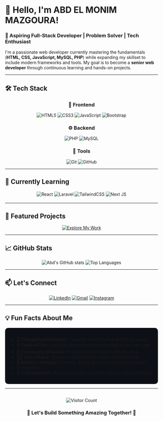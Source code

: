 # 👋 Hello, I'm ABD EL MONIM MAZGOURA! 

### 🌟 Aspiring Full-Stack Developer | Problem Solver | Tech Enthusiast

I'm a passionate web developer currently mastering the fundamentals (**HTML, CSS, JavaScript, MySQL, PHP**) while expanding my skillset to include modern frameworks and tools. My goal is to become a **senior web developer** through continuous learning and hands-on projects.

---

## 🛠️ Tech Stack

<div align="center">

### 🎨 Frontend
![HTML5](https://img.shields.io/badge/html5-%23E34F26.svg?style=for-the-badge&logo=html5&logoColor=white)
![CSS3](https://img.shields.io/badge/css3-%231572B6.svg?style=for-the-badge&logo=css3&logoColor=white)
![JavaScript](https://img.shields.io/badge/javascript-%23323330.svg?style=for-the-badge&logo=javascript&logoColor=%23F7DF1E)
![Bootstrap](https://img.shields.io/badge/bootstrap-%23563D7C.svg?style=for-the-badge&logo=bootstrap&logoColor=white)

### ⚙️ Backend
![PHP](https://img.shields.io/badge/php-%23777BB4.svg?style=for-the-badge&logo=php&logoColor=white)
![MySQL](https://img.shields.io/badge/mysql-%2300f.svg?style=for-the-badge&logo=mysql&logoColor=white)

### 🔧 Tools
![Git](https://img.shields.io/badge/git-%23F05033.svg?style=for-the-badge&logo=git&logoColor=white)
![GitHub](https://img.shields.io/badge/github-%23121011.svg?style=for-the-badge&logo=github&logoColor=white)

</div>

---

## 🚀 Currently Learning

<div align="center" style="margin: 20px 0;">

![React](https://img.shields.io/badge/react-%2320232a.svg?style=for-the-badge&logo=react&logoColor=%2361DAFB)
![Laravel](https://img.shields.io/badge/laravel-%23FF2D20.svg?style=for-the-badge&logo=laravel&logoColor=white)
![TailwindCSS](https://img.shields.io/badge/tailwindcss-%2338B2AC.svg?style=for-the-badge&logo=tailwind-css&logoColor=white)
![Next JS](https://img.shields.io/badge/Next-black?style=for-the-badge&logo=next.js&logoColor=white)

</div>

---

## 📂 Featured Projects

<div align="center">

[![Explore My Work](https://img.shields.io/badge/🚀_Explore_My_Repositories-2962FF?style=for-the-badge&logo=github&logoColor=white)](https://abde777.github.io/MY-LINKTREE/GITHUB.html)

</div>

---

## 📈 GitHub Stats

<div align="center">

![Abd's GitHub stats](https://github-readme-stats.vercel.app/api?username=abde777&show_icons=true&theme=radical&hide_border=true&bg_color=0D1117)
![Top Languages](https://github-readme-stats.vercel.app/api/top-langs/?username=abde777&layout=compact&theme=radical&hide_border=true&bg_color=0D1117)

</div>

---

## 📫 Let's Connect

<div align="center" style="margin-top:20px;">

[![LinkedIn](https://img.shields.io/badge/linkedin-%230077B5.svg?style=for-the-badge&logo=linkedin&logoColor=white)](https://www.linkedin.com/in/abd-el-monim-mazgoura-607b71277/)
[![Gmail](https://img.shields.io/badge/Gmail-D14836?style=for-the-badge&logo=gmail&logoColor=white)](mailto:mazgouraabdalmounim@gmail.com)
[![Instagram](https://img.shields.io/badge/Instagram-%23E4405F.svg?style=for-the-badge&logo=Instagram&logoColor=white)](https://www.instagram.com/techmo_x/)

</div>

---

## 💡 Fun Facts About Me

<div style="background-color: #0D1117; padding: 15px; border-radius: 10px; margin-top: 20px;">

- 🐛 **Debugging Enthusiast**: I actually enjoy finding and fixing bugs!
- ⚽ **Football Fan**: Love playing and watching football in my free time
- 🤝 **Community Oriented**: Regularly participate in charity work
- 👨‍💻 **Team Player**: Thrive in collaborative coding environments
- 🌱 **Always Learning**: Currently diving deep into Laravel and React ecosystems
- 🎨 **UI Appreciator**: Have a keen eye for clean design and intuitive UX

</div>

---

<div align="center" style="margin-top: 30px;">

![Visitor Count](https://komarev.com/ghpvc/?username=abde777&color=blueviolet&style=flat-square)

</div>

<h3 align="center">🚀 Let's Build Something Amazing Together! 🚀</h3>
